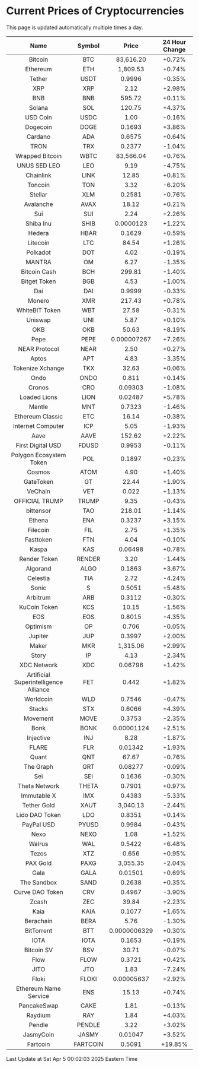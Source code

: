 # Current Prices of Cryptocurrencies
This page is updated automatically multiple times a day.

| Name | Symbol | Price | 24 Hour Change |
| :---: |:---:| :---: | :---: |
| Bitcoin | BTC | 83,616.20 | +0.72% |
| Ethereum | ETH | 1,809.53 | +0.74% |
| Tether | USDT | 0.9996 | -0.35% |
| XRP | XRP | 2.12 | +2.98% |
| BNB | BNB | 595.72 | +0.11% |
| Solana | SOL | 120.75 | +4.37% |
| USD Coin | USDC | 1.00 | -0.16% |
| Dogecoin | DOGE | 0.1693 | +3.86% |
| Cardano | ADA | 0.6575 | +0.64% |
| TRON | TRX | 0.2377 | -1.04% |
| Wrapped Bitcoin | WBTC | 83,566.04 | +0.76% |
| UNUS SED LEO | LEO | 9.19 | -4.75% |
| Chainlink | LINK | 12.85 | +0.81% |
| Toncoin | TON | 3.32 | -6.20% |
| Stellar | XLM | 0.2581 | -0.76% |
| Avalanche | AVAX | 18.12 | +0.21% |
| Sui | SUI | 2.24 | +2.26% |
| Shiba Inu | SHIB | 0.0000123 | +1.22% |
| Hedera | HBAR | 0.1629 | +0.59% |
| Litecoin | LTC | 84.54 | +1.26% |
| Polkadot | DOT | 4.02 | -0.19% |
| MANTRA | OM | 6.27 | -1.35% |
| Bitcoin Cash | BCH | 299.81 | -1.40% |
| Bitget Token | BGB | 4.53 | +1.00% |
| Dai | DAI | 0.9999 | -0.33% |
| Monero | XMR | 217.43 | +0.78% |
| WhiteBIT Token | WBT | 27.58 | -0.31% |
| Uniswap | UNI | 5.87 | +0.10% |
| OKB | OKB | 50.63 | +8.19% |
| Pepe | PEPE | 0.000007267 | +7.26% |
| NEAR Protocol | NEAR | 2.50 | +0.27% |
| Aptos | APT | 4.83 | -3.35% |
| Tokenize Xchange | TKX | 32.63 | +0.06% |
| Ondo | ONDO | 0.811 | +0.14% |
| Cronos | CRO | 0.09303 | -1.08% |
| Loaded Lions | LION | 0.02487 | +5.78% |
| Mantle | MNT | 0.7323 | -1.46% |
| Ethereum Classic | ETC | 16.14 | -0.38% |
| Internet Computer | ICP | 5.05 | -1.93% |
| Aave | AAVE | 152.62 | +2.22% |
| First Digital USD | FDUSD | 0.9953 | -0.11% |
| Polygon Ecosystem Token | POL | 0.1897 | +0.23% |
| Cosmos | ATOM | 4.90 | +1.40% |
| GateToken | GT | 22.44 | +1.90% |
| VeChain | VET | 0.022 | +1.13% |
| OFFICIAL TRUMP | TRUMP | 9.35 | -0.43% |
| bittensor | TAO | 218.01 | +1.14% |
| Ethena | ENA | 0.3237 | +3.15% |
| Filecoin | FIL | 2.75 | +1.35% |
| Fasttoken | FTN | 4.04 | +0.10% |
| Kaspa | KAS | 0.06498 | +0.78% |
| Render Token | RENDER | 3.20 | -1.44% |
| Algorand | ALGO | 0.1863 | +3.67% |
| Celestia | TIA | 2.72 | -4.24% |
| Sonic | S | 0.5051 | +5.48% |
| Arbitrum | ARB | 0.3112 | -0.30% |
| KuCoin Token | KCS | 10.15 | -1.56% |
| EOS | EOS | 0.8015 | -4.35% |
| Optimism | OP | 0.706 | -0.05% |
| Jupiter | JUP | 0.3997 | +2.00% |
| Maker | MKR | 1,315.06 | +2.99% |
| Story | IP | 4.13 | -2.34% |
| XDC Network | XDC | 0.06796 | +1.42% |
| Artificial Superintelligence Alliance | FET | 0.442 | +1.82% |
| Worldcoin | WLD | 0.7546 | -0.47% |
| Stacks | STX | 0.6066 | +4.39% |
| Movement | MOVE | 0.3753 | -2.35% |
| Bonk | BONK | 0.00001124 | +2.51% |
| Injective | INJ | 8.28 | -1.87% |
| FLARE | FLR | 0.01342 | +1.93% |
| Quant | QNT | 67.67 | -0.76% |
| The Graph | GRT | 0.08277 | -0.09% |
| Sei | SEI | 0.1636 | -0.30% |
| Theta Network | THETA | 0.7901 | +0.97% |
| Immutable X | IMX | 0.4383 | -5.33% |
| Tether Gold | XAUT | 3,040.13 | -2.44% |
| Lido DAO Token | LDO | 0.8351 | +0.14% |
| PayPal USD | PYUSD | 0.9984 | -0.43% |
| Nexo | NEXO | 1.08 | +1.52% |
| Walrus | WAL | 0.5422 | +6.48% |
| Tezos | XTZ | 0.656 | +0.95% |
| PAX Gold | PAXG | 3,055.35 | -2.04% |
| Gala | GALA | 0.01501 | +0.69% |
| The Sandbox | SAND | 0.2638 | +0.35% |
| Curve DAO Token | CRV | 0.4967 | -3.90% |
| Zcash | ZEC | 39.84 | +2.23% |
| Kaia | KAIA | 0.1077 | +1.65% |
| Berachain | BERA | 5.76 | -1.30% |
| BitTorrent | BTT | 0.0000006329 | +0.30% |
| IOTA | IOTA | 0.1653 | +0.19% |
| Bitcoin SV | BSV | 30.71 | -0.07% |
| Flow | FLOW | 0.3721 | +0.42% |
| JITO | JTO | 1.83 | -7.24% |
| Floki | FLOKI | 0.00005637 | +2.92% |
| Ethereum Name Service | ENS | 15.13 | +0.74% |
| PancakeSwap | CAKE | 1.81 | +0.13% |
| Raydium | RAY | 1.84 | +4.03% |
| Pendle | PENDLE | 3.22 | +3.02% |
| JasmyCoin | JASMY | 0.01047 | +3.52% |
| Fartcoin | FARTCOIN | 0.5091 | +19.85% |

Last Update at Sat Apr  5 00:02:03 2025 Eastern Time
